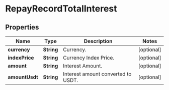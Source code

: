 
# RepayRecordTotalInterest

## Properties

Name | Type | Description | Notes
------------ | ------------- | ------------- | -------------
**currency** | **String** | Currency. |  [optional]
**indexPrice** | **String** | Currency Index Price. |  [optional]
**amount** | **String** | Interest Amount. |  [optional]
**amountUsdt** | **String** | Interest amount converted to USDT. |  [optional]

